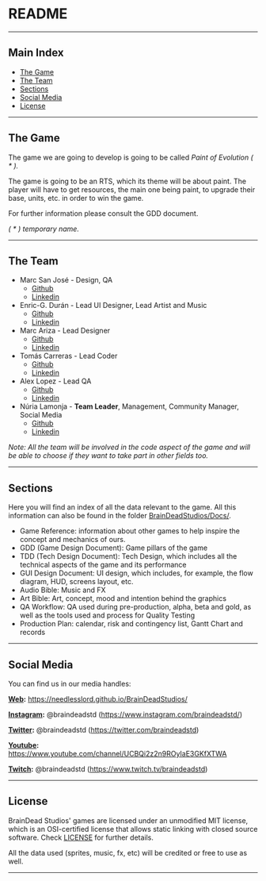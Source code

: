# README


***


## Main Index

+ [The Game](https://github.com/Needlesslord/BrainDeadStudios/blob/master/Docs/README.md#the-game)
+ [The Team](https://github.com/Needlesslord/BrainDeadStudios/blob/master/Docs/README.md#the-team)
+ [Sections](https://github.com/Needlesslord/BrainDeadStudios/blob/master/Docs/README.md#sections)
+ [Social Media](https://github.com/Needlesslord/BrainDeadStudios/blob/master/Docs/README.md#social-media)
+ [License](https://github.com/Needlesslord/BrainDeadStudios/blob/master/Docs/README.md#license)


***


## The Game

The game we are going to develop is going to be called *Paint of Evolution ( * ).*


The game is going to be an RTS, which its theme will be about paint. The player will have to get resources, the main one being paint, to upgrade their base, units, etc. in order to win the game.


For further information please consult the GDD document.


*( * ) temporary name.*

 
***


## The Team


 - Marc San José - Design, QA
      + [Github](https://github.com/)
      + [Linkedin](https://es.linkedin.com/marcsjm19)
 - Enric-G. Durán - Lead UI Designer, Lead Artist and Music
      + [Github](https://github.com/EnricGDV)
      + [Linkedin](https://www.linkedin.com/in/enric-guillem-dur%C3%A1n-vilar-9a1932138/)
 - Marc Ariza - Lead Designer
      + [Github](https://github.com/MarcArizaAlborni)
      + [Linkedin](https://www.linkedin.com/in/marc-ariza-0b2b431a2/)
 - Tomás Carreras - Lead Coder
      + [Github](https://github.com/tomascarreras1000)
      + [Linkedin](https://es.linkedin.com/)
 - Alex Lopez - Lead QA
      + [Github](https://github.com/AlexLA99)
      + [Linkedin](https://www.linkedin.com/in/alex-lopez-agudo-9777741a3)
 - Núria Lamonja - **Team Leader**, Management, Community Manager, Social Media
      + [Github](https://github.com/Needlesslord)
      + [Linkedin](https://es.linkedin.com/in/n%C3%BAria-lamonja-i-pujol-b149271a2)

*Note: All the team will be involved in the code aspect of the game and will be able to choose if they want to take part in other fields too.*


***


## Sections

Here you will find an index of all the data relevant to the game. All this information can also be found in the folder [BrainDeadStudios/Docs/](https://github.com/Needlesslord/BrainDeadStudios/tree/master/Docs).

 + Game Reference: information about other games to help inspire the concept and mechanics of ours.
 + GDD (Game Design Document): Game pillars of the game
 + TDD (Tech Design Document): Tech Design, which includes all the technical aspects of the game and its performance
 + GUI Design Document: UI design, which includes, for example, the flow diagram, HUD, screens layout, etc.
 + Audio Bible: Music and FX
 + Art Bible: Art, concept, mood and intention behind the graphics
 + QA Workflow: QA used during pre-production, alpha, beta and gold, as well as the tools used and process for Quality Testing
 + Production Plan: calendar, risk and contingency list, Gantt Chart and records




***




## Social Media

You can find us in our media handles:

**[Web](https://needlesslord.github.io/BrainDeadStudios/):** https://needlesslord.github.io/BrainDeadStudios/

**[Instagram](https://www.instagram.com/braindeadstd/):**  @braindeadstd (https://www.instagram.com/braindeadstd/)

**[Twitter](https://twitter.com/braindeadstd):** @braindeadstd (https://twitter.com/braindeadstd)

**[Youtube](https://www.youtube.com/channel/UCBQi2z2n9ROyIaE3GKfXTWA):** https://www.youtube.com/channel/UCBQi2z2n9ROyIaE3GKfXTWA

**[Twitch](https://www.twitch.tv/braindeadstd):**  @braindeadstd (https://www.twitch.tv/braindeadstd)



***




## License

BrainDead Studios' games are licensed under an unmodified MIT license, which is an OSI-certified license that allows static linking with closed source software. Check [LICENSE](LICENSE) for further details.

All the data used (sprites, music, fx, etc) will be credited or free to use as well.


***







